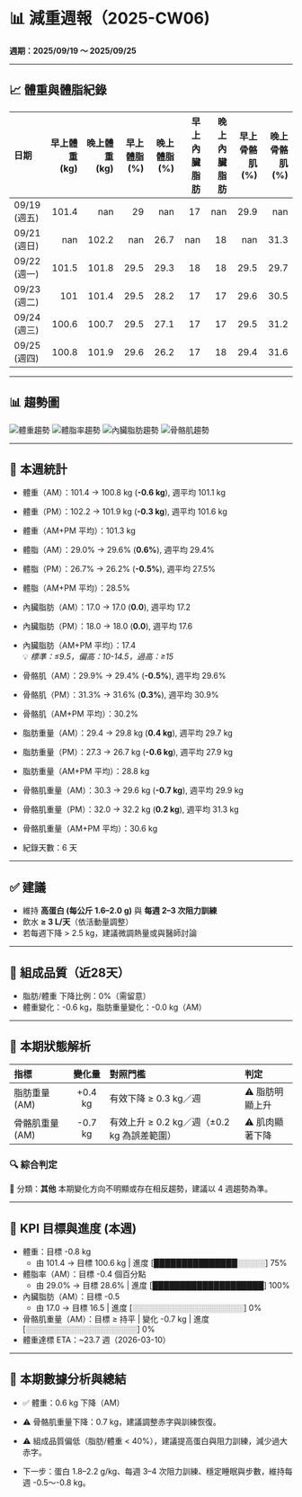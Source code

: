 # 📊 減重週報（2025-CW06)

**週期：2025/09/19 ～ 2025/09/25**  

---

## 📈 體重與體脂紀錄

| 日期         |   早上體重 (kg) |   晚上體重 (kg) |   早上體脂 (%) |   晚上體脂 (%) |   早上內臟脂肪 |   晚上內臟脂肪 |   早上骨骼肌 (%) |   晚上骨骼肌 (%) |
|:-------------|----------------:|----------------:|---------------:|---------------:|---------------:|---------------:|-----------------:|-----------------:|
| 09/19 (週五) |           101.4 |           nan   |           29   |          nan   |             17 |            nan |             29.9 |            nan   |
| 09/21 (週日) |           nan   |           102.2 |          nan   |           26.7 |            nan |             18 |            nan   |             31.3 |
| 09/22 (週一) |           101.5 |           101.8 |           29.5 |           29.3 |             18 |             18 |             29.5 |             29.7 |
| 09/23 (週二) |           101   |           101.4 |           29.5 |           28.2 |             17 |             17 |             29.6 |             30.5 |
| 09/24 (週三) |           100.6 |           100.7 |           29.5 |           27.1 |             17 |             17 |             29.5 |             31.2 |
| 09/25 (週四) |           100.8 |           101.9 |           29.6 |           26.2 |             17 |             18 |             29.4 |             31.6 |

---

## 📊 趨勢圖

![體重趨勢](2025-CW06_weight_trend.png)
![體脂率趨勢](2025-CW06_bodyfat_trend.png)
![內臟脂肪趨勢](2025-CW06_visceral_fat_trend.png)
![骨骼肌趨勢](2025-CW06_muscle_trend.png)

---

## 📌 本週統計

- 體重（AM）：101.4 → 100.8 kg  (**-0.6 kg**), 週平均 101.1 kg  
- 體重（PM）：102.2 → 101.9 kg  (**-0.3 kg**), 週平均 101.6 kg  
- 體重（AM+PM 平均）：101.3 kg  

- 體脂（AM）：29.0% → 29.6%  (**0.6%**), 週平均 29.4%  
- 體脂（PM）：26.7% → 26.2%  (**-0.5%**), 週平均 27.5%  
- 體脂（AM+PM 平均）：28.5%  

- 內臟脂肪（AM）：17.0 → 17.0  (**0.0**), 週平均 17.2  
- 內臟脂肪（PM）：18.0 → 18.0  (**0.0**), 週平均 17.6  
- 內臟脂肪（AM+PM 平均）：17.4  
  💡 *標準：≤9.5，偏高：10-14.5，過高：≥15*  

- 骨骼肌（AM）：29.9% → 29.4%  (**-0.5%**), 週平均 29.6%  
- 骨骼肌（PM）：31.3% → 31.6%  (**0.3%**), 週平均 30.9%  
- 骨骼肌（AM+PM 平均）：30.2%  

- 脂肪重量（AM）：29.4 → 29.8 kg  (**0.4 kg**), 週平均 29.7 kg  
- 脂肪重量（PM）：27.3 → 26.7 kg  (**-0.6 kg**), 週平均 27.9 kg  
- 脂肪重量（AM+PM 平均）：28.8 kg  

- 骨骼肌重量（AM）：30.3 → 29.6 kg  (**-0.7 kg**), 週平均 29.9 kg  
- 骨骼肌重量（PM）：32.0 → 32.2 kg  (**0.2 kg**), 週平均 31.3 kg  
- 骨骼肌重量（AM+PM 平均）：30.6 kg  

- 紀錄天數：6 天

---

## ✅ 建議
- 維持 **高蛋白 (每公斤 1.6–2.0 g)** 與 **每週 2–3 次阻力訓練**  
- 飲水 **≥ 3 L/天**（依活動量調整）  
- 若每週下降 > 2.5 kg，建議微調熱量或與醫師討論  

---

## 🧪 組成品質（近28天）

- 脂肪/體重 下降比例：0%（需留意）  
- 體重變化：-0.6 kg，脂肪重量變化：-0.0 kg（AM）  

---


## 🧭 本期狀態解析

| 指標 | 變化量 | 對照門檻 | 判定 |
|:--|:--:|:--|:--|
| 脂肪重量 (AM) | +0.4 kg | 有效下降 ≥ 0.3 kg／週 | ⚠️ 脂肪明顯上升 |
| 骨骼肌重量 (AM) | -0.7 kg | 有效上升 ≥ 0.2 kg／週（±0.2 kg 為誤差範圍） | ⚠️ 肌肉顯著下降 |

### 🔍 綜合判定

🔵 分類：**其他**
本期變化方向不明顯或存在相反趨勢，建議以 4 週趨勢為準。


---

## 🎯 KPI 目標與進度 (本週)

- 體重：目標 -0.8 kg  
  - 由 101.4 → 目標 100.6 kg  | 進度 [███████████████░░░░░] 75%  
- 體脂率（AM）：目標 -0.4 個百分點  
  - 由 29.0% → 目標 28.6%  | 進度 [████████████████████] 100%  
- 內臟脂肪（AM）：目標 -0.5  
  - 由 17.0 → 目標 16.5  | 進度 [░░░░░░░░░░░░░░░░░░░░] 0%  
- 骨骼肌重量（AM）：目標 ≥ 持平  | 變化 -0.7 kg  | 進度 [░░░░░░░░░░░░░░░░░░░░] 0%  
- 體重達標 ETA：~23.7 週（2026-03-10）  

---

## 🧠 本期數據分析與總結

- ✅ 體重：0.6 kg 下降（AM）
- ⚠️ 骨骼肌重量下降：0.7 kg，建議調整赤字與訓練恢復。
- ⚠️ 組成品質偏低（脂肪/體重 < 40%），建議提高蛋白與阻力訓練，減少過大赤字。

- 下一步：蛋白 1.8–2.2 g/kg、每週 3–4 次阻力訓練、穩定睡眠與步數，維持每週 -0.5～-0.8 kg。
